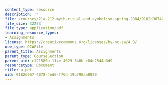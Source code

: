 ```yaml
---
content_type: resource
description: ''
file: /courses/21a-212-myth-ritual-and-symbolism-spring-2004/9182d96740784ed6f76d19b790aa8920_a.pdf
file_size: 32253
file_type: application/pdf
learning_resource_types:
- Assignments
license: https://creativecommons.org/licenses/by-nc-sa/4.0/
ocw_type: OCWFile
parent_title: Assignments
parent_type: CourseSection
parent_uid: c121580a-114e-4029-346b-c84d2544a3d9
resourcetype: Document
title: a.pdf
uid: 9182d967-4078-4ed6-f76d-19b790aa8920
---
```

